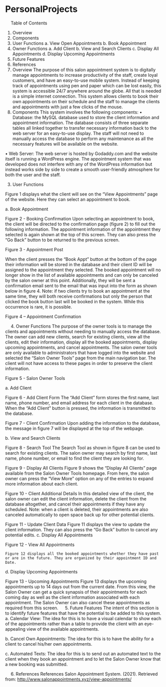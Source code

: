# PersonalProjects

 
Table of Contents
1.	Overview
2.	Components
3.	User Functions
a.	View Open Appointments
b.	Book Appointment
4.	Owner Functions
a.	Add Client
b.	View and Search Clients
c.	Display All Appointments
d.	Display Upcoming Appointments
5.	Future Features
6.	References
 
1.	Overview
The purpose of this salon appointment system is to digitally manage appointments to increase productivity of the staff, create loyal customers, and have an easy-to-use mobile system. Instead of keeping track of appointments using pen and paper which can be lost easily, this system is accessible 24/7 anywhere around the globe. All that is needed is a simple internet connection. This system allows clients to book their own appointments on their schedule and the staff to manage the clients and appointments with just a few clicks of the mouse. 
2.	Components
This system involves the following components:
•	Database: the MySQL database used to store the client information and appointment information. The database consists of three separate tables all linked together to transfer necessary information back to the web server for an easy-to-use display. The staff will not need to manually access the database to perform any maintenance as all the necessary features will be available on the website.

•	Web Server: The web server is hosted by Godaddy.com and the website itself is running a WordPress engine. The appointment system that was developed does not interfere with any of the WordPress information but instead works side by side to create a smooth user-friendly atmosphere for both the user and the staff.



3.	User Functions


 Figure 1 displays what the client will see on the “View Appointments” page of the website. Here they can select an appointment to book. 

a.	Book Appointment
 
Figure 2 - Booking Confirmation
Upon selecting an appointment to book, the client will be directed to the confirmation page (figure 2) to fill out the following information. The appointment information of the appointment they selected is again shown at the top of this screen. They can also press the “Go Back” button to be returned to the previous screen.
 
Figure 3 - Appointment Post
	
When the client presses the “Book Appt” button at the bottom of the page their information will be stored in the database and their client ID will be assigned to the appointment they selected. The booked appointment will no longer show in the list of available appointments and can only be canceled by the salon owner at this point. Additionally, they will be sent a confirmation email sent to the email that was input into the form as shown below in figure 4.
Note: if two clients try to book an appointment at the same time, they will both receive confirmations but only the person that clicked the book button last will be booked in the system. While this occurrence is rare, it is possible.
 
Figure 4 – Appointment Confirmation


 
4.	Owner Functions
The purpose of the owner tools is to manage the clients and appointments without needing to manually access the database. The owner can add new clients, search for existing clients, view all the clients, edit their information, display all the booked appointments, display upcoming appointments, and cancel appointments. The salon owner tools are only available to administrators that have logged into the website and selected the “Salon Owner Tools” page from the main navigation bar. The client will not have access to these pages in order to preserve the client information.
 
Figure 5 - Salon Owner Tools






a.	Add Client
 
Figure 6 - Add Client Form
	The “Add Client” form stores the first name, last name, phone number, and email address for each client in the database. When the “Add Client” button is pressed, the information is transmitted to the database.
 
Figure 7 - Client Confirmation
	Upon adding the information to the database, the message in figure 7 will be displayed at the top of the webpage.




b.	View and Search Clients
 
Figure 8 - Search Tool
	The Search Tool as shown in figure 8 can be used to search for existing clients. The salon owner may search by first name, last name, phone number, or email to find the client they are looking for.
 
Figure 9 - Display All Clients
	Figure 9 shows the “Display All Clients” page available from the Salon Owner Tools homepage. From here, the salon owner can press the “View More” option on any of the entries to expand more information about each client.
 
Figure 10 - Client Additional Details
 	In this detailed view of the client, the salon owner can edit the client information, delete the client from the database altogether, and cancel their appointments if they have any scheduled. Note: when a client is deleted, their appointments are also canceled automatically to open space back up for other potential clients.
 
Figure 11 - Update Client Data
	Figure 11 displays the view to update the client information. They can also press the “Go Back” button to cancel any potential edits.
c.	Display All Appointments
 
Figure 12 - View All Appointments

	Figure 12 displays all the booked appointments whether they have past or are in the future. They are organized by their appointment ID and Date.
d.	Display Upcoming Appointments
 
Figure 13 - Upcoming Appointments
Figure 13 displays the upcoming appointments up to 14 days out from the current date. From this view, the Salon Owner can get a quick synapsis of their appointments for each coming day as well as the client information associated with each appointment. The Salon Owner can also cancel these appointments as required from this screen.
 
5.	Future Features
The intent of this section is to identify future features that have the potential to be added to this system.
a.	Calendar View: The idea for this is to have a visual calendar to show each of the appointments rather than a table to provide the client with an eye-appealing view of the available appointments.

b.	Cancel Own Appointments: The idea for this is to have the ability for a client to cancel his/her own appointments.


c.	Automated Texts: The idea for this is to send out an automated text to the client when they book an appointment and to let the Salon Owner know that a new booking was submitted.

 
6.	References
References
Salon Appointment System. (2021). Retrieved from:
http://www.salonappointments.xyz/view-appointments/

